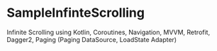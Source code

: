 # SampleInfinteScrolling
Infinite Scrolling using Kotlin, Coroutines, Navigation, MVVM, Retrofit, Dagger2, Paging (Paging DataSource, LoadState Adapter)
